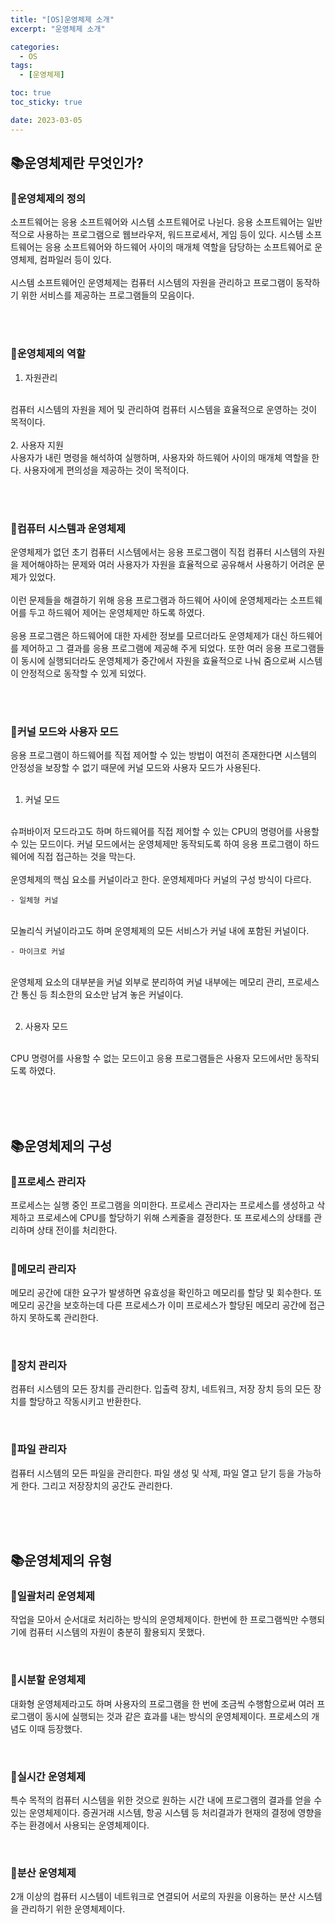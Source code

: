 ```yaml
---
title: "[OS]운영체제 소개"
excerpt: "운영체제 소개"

categories:
  - OS
tags:
  - [운영체제]

toc: true
toc_sticky: true

date: 2023-03-05
---
```


## 📚운영체제란 무엇인가?
### 📄운영체제의 정의
소프트웨어는 응용 소프트웨어와 시스템 소프트웨어로 나뉜다. 응용 소프트웨어는 일반적으로 사용하는 프로그램으로 웹브라우저, 워드프로세서, 게임 등이 있다. 시스템 소프트웨어는 응용 소프트웨어와 하드웨어 사이의 매개체 역할을 담당하는 소프트웨어로 운영체제, 컴파일러 등이 있다.
<br><br>
시스템 소프트웨어인 운영체제는 컴퓨터 시스템의 자원을 관리하고 프로그램이 동작하기 위한 서비스를 제공하는 프로그램들의 모음이다.

<br><br>

### 📄운영체제의 역할
  1. 자원관리
  <br>
  컴퓨터 시스템의 자원을 제어 및 관리하여 컴퓨터 시스템을 효율적으로 운영하는 것이 목적이다.
  <br><br>
  2. 사용자 지원
  <br>
  사용자가 내린 명령을 해석하여 실행하며, 사용자와 하드웨어 사이의 매개체 역할을 한다. 사용자에게 편의성을 제공하는 것이 목적이다.

<br><br>

### 📄컴퓨터 시스템과 운영체제
운영체제가 없던 초기 컴퓨터 시스템에서는 응용 프로그램이 직접 컴퓨터 시스템의 자원을 제어해야하는 문제와 여러 사용자가 자원을 효율적으로 공유해서 사용하기 어려운 문제가 있었다.
<br><br>
이런 문제들을 해결하기 위해 응용 프로그램과 하드웨어 사이에 운영체제라는 소프트웨어를 두고 하드웨어 제어는 운영체제만 하도록 하였다.
<br><br>
응용 프로그램은 하드웨어에 대한 자세한 정보를 모르더라도 운영체제가 대신 하드웨어를 제어하고 그 결과를 응용 프로그램에 제공해 주게 되었다. 또한 여러 응용 프로그램들이 동시에 실행되더라도 운영체제가 중간에서 자원을 효율적으로 나눠 줌으로써 시스템이 안정적으로 동작할 수 있게 되었다.

<br><br>

### 📄커널 모드와 사용자 모드
응용 프로그램이 하드웨어를 직접 제어할 수 있는 방법이 여전히 존재한다면 시스템의 안정성을 보장할 수 없기 때문에 커널 모드와 사용자 모드가 사용된다.
<br><br>

1. 커널 모드
<br>
슈퍼바이저 모드라고도 하며 하드웨어를 직접 제어할 수 있는 CPU의 명령어를 사용할 수 있는 모드이다. 커널 모드에서는 운영체제만 동작되도록 하여 응용 프로그램이 하드웨어에 직접 접근하는 것을 막는다.
<br><br>
운영체제의 핵심 요소를 커널이라고 한다. 운영체제마다 커널의 구성 방식이 다르다.
<br>

    - 일체형 커널
  <br>
  모놀리식 커널이라고도 하며 운영체제의 모든 서비스가 커널 내에 포함된 커널이다.
  <br>

    - 마이크로 커널
  <br>
  운영체제 요소의 대부분을 커널 외부로 분리하여 커널 내부에는 메모리 관리, 프로세스 간 통신 등 최소한의 요소만 남겨 놓은 커널이다.
  <br><br>

2. 사용자 모드
<br>
CPU 명령어를 사용할 수 없는 모드이고 응용 프로그램들은 사용자 모드에서만 동작되도록 하였다.

<br><br><br>

## 📚운영체제의 구성
### 📄프로세스 관리자
프로세스는 실행 중인 프로그램을 의미한다. 프로세스 관리자는 프로세스를 생성하고 삭제하고 프로세스에 CPU를 할당하기 위해 스케줄을 결정한다. 또 프로세스의 상태를 관리하며 상태 전이를 처리한다.
<br><br>

### 📄메모리 관리자
메모리 공간에 대한 요구가 발생하면 유효성을 확인하고 메모리를 할당 및 회수한다. 또 메모리 공간을 보호하는데 다른 프로세스가 이미 프로세스가 할당된 메모리 공간에 접근하지 못하도록 관리한다.

<br>

### 📄장치 관리자
컴퓨터 시스템의 모든 장치를 관리한다. 입출력 장치, 네트워크, 저장 장치 등의 모든 장치를 할당하고 작동시키고 반환한다.

<br>

### 📄파일 관리자
컴퓨터 시스템의 모든 파일을 관리한다. 파일 생성 및 삭제, 파일 열고 닫기 등을 가능하게 한다. 그리고 저장장치의 공간도 관리한다.

<br><br><br>

## 📚운영체제의 유형
### 📄일괄처리 운영체제
작업을 모아서 순서대로 처리하는 방식의 운영체제이다. 한번에 한 프로그램씩만 수행되기에 컴퓨터 시스템의 자원이 충분히 활용되지 못했다.

<br>

### 📄시분할 운영체제
대화형 운영체제라고도 하며 사용자의 프로그램을 한 번에 조금씩 수행함으로써 여러 프로그램이 동시에 실행되는 것과 같은 효과를 내는 방식의 운영체제이다. 프로세스의 개념도 이때 등장했다.

<br>

### 📄실시간 운영체제
특수 목적의 컴퓨터 시스템을 위한 것으로 원하는 시간 내에 프로그램의 결과를 얻을 수 있는 운영체제이다. 증권거래 시스템, 항공 시스템 등 처리결과가 현재의 결정에 영향을 주는 환경에서 사용되는 운영체제이다.

<br>

### 📄분산 운영체제
2개 이상의 컴퓨터 시스템이 네트워크로 연결되어 서로의 자원을 이용하는 분산 시스템을 관리하기 위한 운영체제이다.

<br>